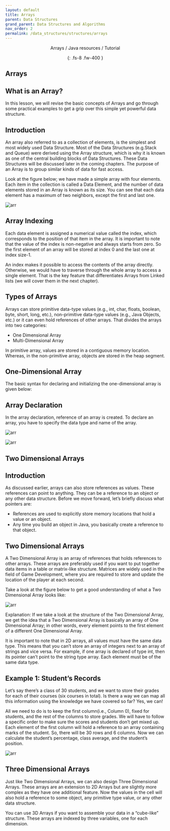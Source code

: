 ```yaml
---
layout: default
title: Arrays
parent: Data Structures
grand_parent: Data Structures and Algorithms
nav_order: 2
permalink: /data_structures/structures/arrays
---
```

<div align="center" markdown="1">
Arrays / Java resources / Tutorial

{: .fs-8 .fw-400 }
</div>

## Arrays

## What is an Array?

In this lesson, we will revise the basic concepts of Arrays and go through some practical examples to get a grip over this simple yet powerful data structure.

## Introduction 
An array also referred to as a collection of elements, is the simplest and most widely used Data Structure. Most of the Data Structures (e.g.Stack and Queue) were derived using the Array structure, which is why it is known as one of the central building blocks of Data Structures. These Data Structures will be discussed later in the coming chapters. The purpose of an Array is to group similar kinds of data for fast access.

Look at the figure below; we have made a simple array with four elements. Each item in the collection is called a Data Element, and the number of data elements stored in an Array is known as its size. You can see that each data element has a maximum of two neighbors, except the first and last one.

![arr](https://raw.githubusercontent.com/JavaLvivDev/prog-resources/master/resources/arr/arr1.png)

## Array Indexing
Each data element is assigned a numerical value called the index, which corresponds to the position of that item in the array. It is important to note that the value of the index is non-negative and always starts from zero. So the first element of an array will be stored at index 0 and the last one at index size-1.

An index makes it possible to access the contents of the array directly. Otherwise, we would have to traverse through the whole array to access a single element. That is the key feature that differentiates Arrays from Linked lists (we will cover them in the next chapter).

## Types of Arrays
Arrays can store primitive data-type values (e.g., int, char, floats, boolean, byte, short, long, etc.), non-primitive data-type values (e.g., Java Objects, etc.) or it can even hold references of other arrays. That divides the arrays into two categories:
* One Dimensional Array
* Multi-Dimensional Array

In primitive array, values are stored in a contiguous memory location. Whereas, in the non-primitive array, objects are stored in the heap segment.

## One-Dimensional Array
The basic syntax for declaring and initializing the one-dimensional array is given below:

## Array Declaration
In the array declaration, reference of an array is created. To declare an array, you have to specify the data type and name of the array.

![arr](https://raw.githubusercontent.com/JavaLvivDev/prog-resources/master/resources/arr/arr2.png)

![arr](https://raw.githubusercontent.com/JavaLvivDev/prog-resources/master/resources/arr/arr3.png)

## Two Dimensional Arrays

## Introduction
As discussed earlier, arrays can also store references as values. These references can point to anything. They can be a reference to an object or any other data structure. Before we move forward, let’s briefly discuss what pointers are:
* References are used to explicitly store memory locations that hold a value or an object.
* Any time you build an object in Java, you basically create a reference to that object.

## Two Dimensional Arrays
A Two Dimensional Array is an array of references that holds references to other arrays. These arrays are preferably used if you want to put together data items in a table or matrix-like structure. Matrices are widely used in the field of Game Development, where you are required to store and update the location of the player at each second.

Take a look at the figure below to get a good understanding of what a Two Dimensional Array looks like:

![arr](https://raw.githubusercontent.com/JavaLvivDev/prog-resources/master/resources/arr/arr4.png)

Explanation: If we take a look at the structure of the Two Dimensional Array, we get the idea that a Two Dimensional Array is basically an array of One Dimensional Array; in other words, every element points to the first element of a different One Dimensional Array.

It is important to note that in 2D arrays, all values must have the same data type. This means that you can’t store an array of integers next to an array of strings and vice versa. For example, if one array is declared of type int, then its pointer can’t point to the string type array. Each element must be of the same data type.

## Example 1: Student’s Records

Let’s say there’s a class of 30 students, and we want to store their grades for each of their courses (six courses in total). Is there a way we can map all this information using the knowledge we have covered so far? Yes, we can!

All we need to do is to keep the first column(i.e., Column 0), fixed for students, and the rest of the columns to store grades. We will have to follow a specific order to make sure the scores and students don’t get mixed up. Each element of the first column will hold a reference to an array containing marks of the student. So, there will be 30 rows and 6 columns. Now we can calculate the student’s percentage, class average, and the student’s position.

![arr](https://raw.githubusercontent.com/JavaLvivDev/prog-resources/master/resources/arr/arr5.png)

## Three Dimensional Arrays
Just like Two Dimensional Arrays, we can also design Three Dimensional Arrays. These arrays are an extension to 2D Arrays but are slightly more complex as they have one additional feature. Now the values in the cell will also hold a reference to some object, any primitive type value, or any other data structure.

You can use 3D Arrays if you want to assemble your data in a “cube-like” structure. These arrays are indexed by three variables, one for each dimension.
